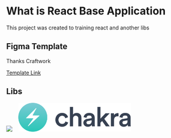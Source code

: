 # What is React Base Application

This project was created to training react and another libs
## Figma Template
Thanks Craftwork

[Template Link](https://www.figma.com/file/aTfHYOtTtAbVTuO4wjD2ef/Dashboards-UI-Kit?node-id=0%3A1)

## Libs

<p>
  <img src="https://react-query.tanstack.com/_next/static/images/logo-a65f848e05592e7de1dc2150454230fa.svg" width="300" /> 
  &nbsp;&nbsp;
  <img src="https://raw.githubusercontent.com/chakra-ui/chakra-ui/main/logo/logo-colored@2x.png?raw=true" width="300" />
</p>

